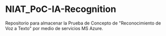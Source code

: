# NIAT_PoC-IA-Recognition
Repositorio para almacenar la Prueba de Concepto de "Reconocimiento de Voz a Texto" por medio de servicios MS Azure.
